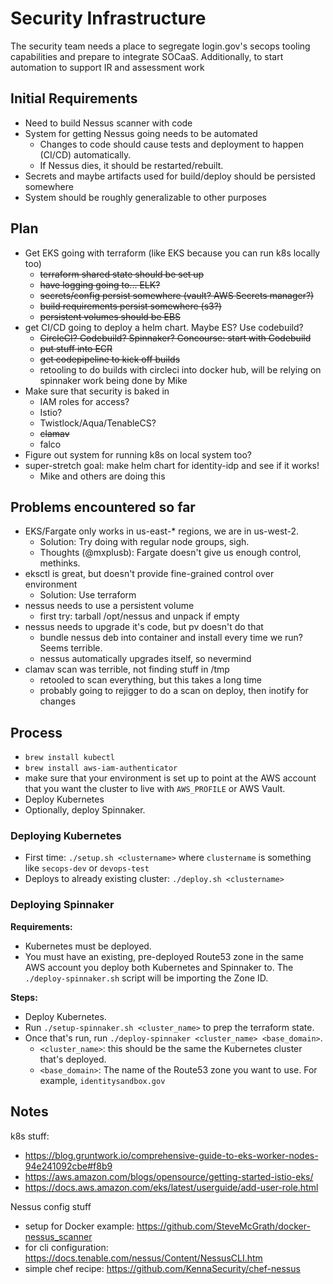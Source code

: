 # Security Infrastructure

The security team needs a place to segregate login.gov's secops
tooling capabilities and prepare to integrate SOCaaS. Additionally,
to start automation to support IR and assessment work

## Initial Requirements
* Need to build Nessus scanner with code
* System for getting Nessus going needs to be automated
	* Changes to code should cause tests and deployment to happen (CI/CD)
	  automatically.
	* If Nessus dies, it should be restarted/rebuilt.
* Secrets and maybe artifacts used for build/deploy should be persisted somewhere
* System should be roughly generalizable to other purposes


## Plan
* Get EKS going with terraform (like EKS because you can run k8s locally too)
	* ~~terraform shared state should be set up~~
	* ~~have logging going to... ELK?~~
	* ~~secrets/config persist somewhere (vault?  AWS Secrets manager?)~~
	* ~~build requirements persist somewhere (s3?)~~
	* ~~persistent volumes should be EBS~~
* get CI/CD going to deploy a helm chart.  Maybe ES?  Use codebuild?
	* ~~CircleCI?  Codebuild?  Spinnaker?  Concourse:  start with Codebuild~~
	* ~~put stuff into ECR~~
	* ~~get codepipeline to kick off builds~~
	* retooling to do builds with circleci into docker hub, will be relying on spinnaker work being done by Mike
* Make sure that security is baked in
	* IAM roles for access?
	* Istio?
	* Twistlock/Aqua/TenableCS?
	* ~~clamav~~
	* falco
* Figure out system for running k8s on local system too?
* super-stretch goal:  make helm chart for identity-idp and see if it works!
	* Mike and others are doing this

## Problems encountered so far
* EKS/Fargate only works in us-east-* regions, we are in us-west-2.
	* Solution:  Try doing with regular node groups, sigh.
	* Thoughts (@mxplusb): Fargate doesn't give us enough control, methinks.
* eksctl is great, but doesn't provide fine-grained control over environment
	* Solution:  Use terraform
* nessus needs to use a persistent volume
	* first try:  tarball /opt/nessus and unpack if empty
* nessus needs to upgrade it's code, but pv doesn't do that
	* bundle nessus deb into container and install every time we run?  Seems terrible.
	* nessus automatically upgrades itself, so nevermind
* clamav scan was terrible, not finding stuff in /tmp
	* retooled to scan everything, but this takes a long time
	* probably going to rejigger to do a scan on deploy, then inotify for changes

## Process

* `brew install kubectl`
* `brew install aws-iam-authenticator`
* make sure that your environment is set up to point at the AWS account that you want
  the cluster to live with `AWS_PROFILE` or AWS Vault.
* Deploy Kubernetes
* Optionally, deploy Spinnaker.

### Deploying Kubernetes

* First time: `./setup.sh <clustername>` where `clustername` is something like `secops-dev` or `devops-test`
* Deploys to already existing cluster:  `./deploy.sh <clustername>`

### Deploying Spinnaker

**Requirements:**
* Kubernetes must be deployed.
* You must have an existing, pre-deployed Route53 zone in the same AWS account you deploy both Kubernetes and Spinnaker to. The `./deploy-spinnaker.sh` script will be importing the Zone ID.

**Steps:**
* Deploy Kubernetes.
* Run `./setup-spinnaker.sh <cluster_name>` to prep the terraform state.
* Once that's run, run `./deploy-spinnaker <cluster_name> <base_domain>`.
  * `<cluster_name>`: this should be the same the Kubernetes cluster that's deployed.
  * `<base_domain>`: The name of the Route53 zone you want to use. For example, `identitysandbox.gov`


## Notes
k8s stuff:
* https://blog.gruntwork.io/comprehensive-guide-to-eks-worker-nodes-94e241092cbe#f8b9
* https://aws.amazon.com/blogs/opensource/getting-started-istio-eks/
* https://docs.aws.amazon.com/eks/latest/userguide/add-user-role.html

Nessus config stuff
* setup for Docker example:  https://github.com/SteveMcGrath/docker-nessus_scanner
* for cli configuration:  https://docs.tenable.com/nessus/Content/NessusCLI.htm
* simple chef recipe:  https://github.com/KennaSecurity/chef-nessus
